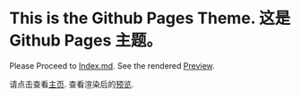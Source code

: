 # This is the Github Pages Theme. 这是Github Pages 主题。

Please Proceed to [Index.md](index.md). See the rendered [Preview](https://dannyxweb3.github.io/dannyxweb3).

请点击查看[主页](index.zh.md). 查看渲染后的[预览](https://dannyxweb3.github.io/dannyxweb3).

